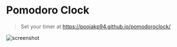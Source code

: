 # Pomodoro Clock

> Set your timer at <https://poojakp94.github.io/pomodoroclock/>

![screenshot](https://firebasestorage.googleapis.com/v0/b/imgs-94bc4.appspot.com/o/clock.png?alt=media&token=ba46a9c0-e3cd-4901-bc92-f284b3219b72)

